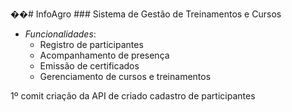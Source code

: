 ��#   I n f o A g r o 
 
 ### Sistema de Gestão de Treinamentos e Cursos
- *Funcionalidades*:
  - Registro de participantes
  - Acompanhamento de presença
  - Emissão de certificados
  - Gerenciamento de cursos e treinamentos


1º comit criação da API de criado cadastro de participantes 
